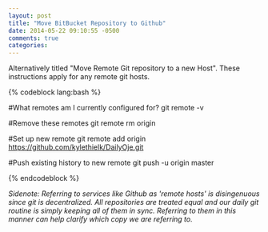 ```yaml
---
layout: post
title: "Move BitBucket Repository to Github"
date: 2014-05-22 09:10:55 -0500
comments: true
categories: 
---
```


Alternatively titled "Move Remote Git repository to a new Host". These instructions apply for any remote git hosts.

{% codeblock lang:bash %}

#What remotes am I currently configured for?
git remote -v

#Remove these remotes
git remote rm origin

#Set up new remote
git remote add origin https://github.com/kylethielk/DailyOje.git

#Push existing history to new remote
git push -u origin master

{% endcodeblock %}


_Sidenote: Referring to services like Github as 'remote hosts' is disingenuous since git is decentralized. All repositories are treated equal and our daily git routine is simply keeping all of them in sync. Referring to them in this manner can help clarify which copy we are referring to._